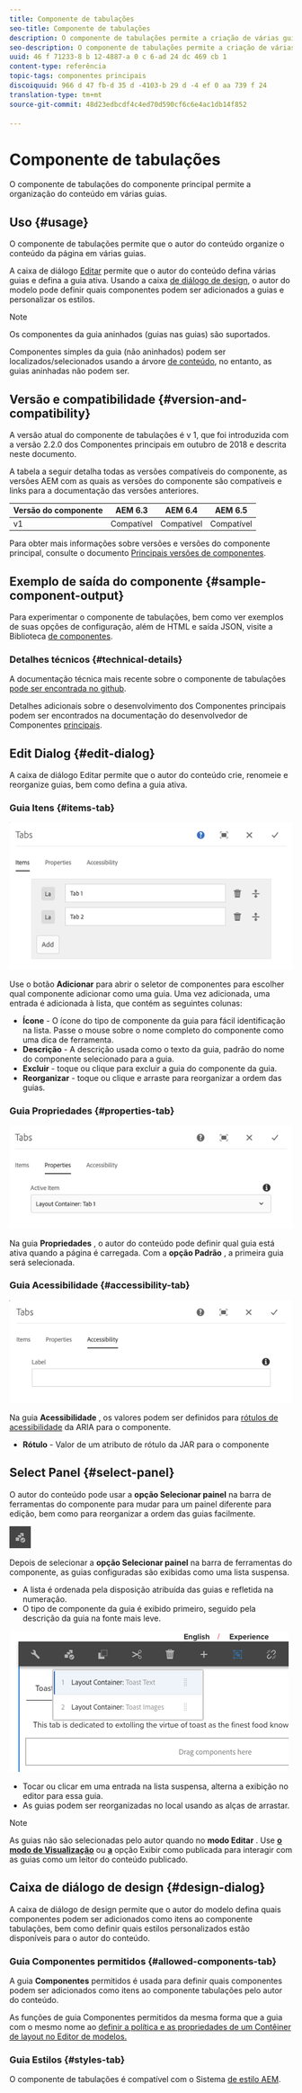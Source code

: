 ```yaml
---
title: Componente de tabulações
seo-title: Componente de tabulações
description: O componente de tabulações permite a criação de várias guias para organizar o conteúdo em uma página.
seo-description: O componente de tabulações permite a criação de várias guias para organizar o conteúdo em uma página.
uuid: 46 f 71233-8 b 12-4887-a 0 c 6-ad 24 dc 469 cb 1
content-type: referência
topic-tags: componentes principais
discoiquuid: 966 d 47 fb-d 35 d -4103-b 29 d -4 ef 0 aa 739 f 24
translation-type: tm+mt
source-git-commit: 48d23edbcdf4c4ed70d590cf6c6e4ac1db14f852

---
```



# Componente de tabulações

O componente de tabulações do componente principal permite a organização do conteúdo em várias guias.

## Uso {#usage}

O componente de tabulações permite que o autor do conteúdo organize o conteúdo da página em várias guias.

A caixa de diálogo [Editar](#edit-dialog) permite que o autor do conteúdo defina várias guias e defina a guia ativa. Usando a caixa [de diálogo de design](#design-dialog), o autor do modelo pode definir quais componentes podem ser adicionados a guias e personalizar os estilos.

>[!NOTE]
>
>Os componentes da guia aninhados (guias nas guias) são suportados.
>
>Componentes simples da guia (não aninhados) podem ser localizados/selecionados usando a árvore [de conteúdo](https://helpx.adobe.com/experience-manager/6-5/sites/authoring/using/author-environment-tools.html), no entanto, as guias aninhadas não podem ser.

## Versão e compatibilidade {#version-and-compatibility}

A versão atual do componente de tabulações é v 1, que foi introduzida com a versão 2.2.0 dos Componentes principais em outubro de 2018 e descrita neste documento.

A tabela a seguir detalha todas as versões compatíveis do componente, as versões AEM com as quais as versões do componente são compatíveis e links para a documentação das versões anteriores.

| Versão do componente | AEM 6.3 | AEM 6.4 | AEM 6.5 |
|--- |--- |--- |--- |
| v1 | Compatível | Compatível | Compatível |

Para obter mais informações sobre versões e versões do componente principal, consulte o documento [Principais versões de componentes](versions.md).

## Exemplo de saída do componente {#sample-component-output}

Para experimentar o componente de tabulações, bem como ver exemplos de suas opções de configuração, além de HTML e saída JSON, visite a Biblioteca [de componentes](http://opensource.adobe.com/aem-core-wcm-components/library/tabs.html).

### Detalhes técnicos {#technical-details}

A documentação técnica mais recente sobre o componente de tabulações [pode ser encontrada no github](https://github.com/adobe/aem-core-wcm-components/blob/master/content/src/content/jcr_root/apps/core/wcm/components/tabs/v1/tabs).

Detalhes adicionais sobre o desenvolvimento dos Componentes principais podem ser encontrados na documentação do desenvolvedor de Componentes [principais](developing.md).

## Edit Dialog {#edit-dialog}

A caixa de diálogo Editar permite que o autor do conteúdo crie, renomeie e reorganize guias, bem como defina a guia ativa.

### Guia Itens {#items-tab}

![](assets/screen-shot-2019-08-29-12.28.16.png)

Use o botão **Adicionar** para abrir o seletor de componentes para escolher qual componente adicionar como uma guia. Uma vez adicionada, uma entrada é adicionada à lista, que contém as seguintes colunas:

* **Ícone** - O ícone do tipo de componente da guia para fácil identificação na lista. Passe o mouse sobre o nome completo do componente como uma dica de ferramenta.
* **Descrição** - A descrição usada como o texto da guia, padrão do nome do componente selecionado para a guia.
* **Excluir** - toque ou clique para excluir a guia do componente da guia.
* **Reorganizar** - toque ou clique e arraste para reorganizar a ordem das guias.

### Guia Propriedades {#properties-tab}

![](assets/screen-shot-2019-08-29-12.28.32.png)

Na guia **Propriedades** , o autor do conteúdo pode definir qual guia está ativa quando a página é carregada. Com a **opção Padrão** , a primeira guia será selecionada.

### Guia Acessibilidade {#accessibility-tab}

![](assets/screen-shot-2019-08-29-12.28.40.png)

Na guia **Acessibilidade** , os valores podem ser definidos para [rótulos de acessibilidade](https://www.w3.org/WAI/standards-guidelines/aria/) da ARIA para o componente.

* **Rótulo** - Valor de um atributo de rótulo da JAR para o componente

## Select Panel {#select-panel}

O autor do conteúdo pode usar a **opção Selecionar painel** na barra de ferramentas do componente para mudar para um painel diferente para edição, bem como para reorganizar a ordem das guias facilmente.

![](assets/screenshot_2018-10-11at165417.png)

Depois de selecionar a **opção Selecionar painel** na barra de ferramentas do componente, as guias configuradas são exibidas como uma lista suspensa.

* A lista é ordenada pela disposição atribuída das guias e refletida na numeração.
* O tipo de componente da guia é exibido primeiro, seguido pela descrição da guia na fonte mais leve.

![](assets/screenshot_2018-10-11at165154.png)

* Tocar ou clicar em uma entrada na lista suspensa, alterna a exibição no editor para essa guia.
* As guias podem ser reorganizadas no local usando as alças de arrastar.

>[!NOTE]
>
>As guias não são selecionadas pelo autor quando no **modo Editar** . Use [**o modo de Visualização**](https://helpx.adobe.com/experience-manager/6-5/sites/authoring/using/editing-content.html) ou **[a](https://helpx.adobe.com/experience-manager/6-5/sites/authoring/using/editing-content.html)** opção Exibir como publicada para interagir com as guias como um leitor do conteúdo publicado.

## Caixa de diálogo de design {#design-dialog}

A caixa de diálogo de design permite que o autor do modelo defina quais componentes podem ser adicionados como itens ao componente tabulações, bem como definir quais estilos personalizados estão disponíveis para o autor do conteúdo.

### Guia Componentes permitidos {#allowed-components-tab}

A guia **Componentes** permitidos é usada para definir quais componentes podem ser adicionados como itens ao componente tabulações pelo autor do conteúdo.

As funções de guia Componentes permitidos da mesma forma que a guia com o mesmo nome ao [definir a política e as propriedades de um Contêiner de layout no Editor de modelos.](https://helpx.adobe.com/experience-manager/6-5/sites/authoring/using/templates.html)

### Guia Estilos {#styles-tab}

O componente de tabulações é compatível com o Sistema [de estilo AEM](authoring.md#component-styling).
